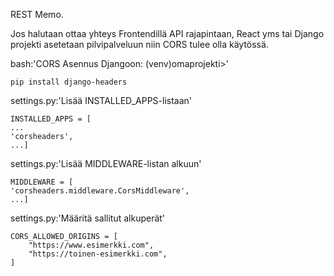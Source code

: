 REST Memo.

Jos halutaan ottaa yhteys Frontendillä API rajapintaan, React yms tai Django projekti asetetaan pilvipalveluun niin CORS tulee olla käytössä.


bash:'CORS Asennus Djangoon: (venv)omaprojekti>'

    pip install django-headers

settings.py:'Lisää INSTALLED_APPS-listaan'

    
    INSTALLED_APPS = [
    ...
    'corsheaders',
    ...]

settings.py:'Lisää MIDDLEWARE-listan alkuun'
    
    MIDDLEWARE = [
    'corsheaders.middleware.CorsMiddleware',
    ...]

settings.py:'Määritä sallitut alkuperät'
    
    CORS_ALLOWED_ORIGINS = [
        "https://www.esimerkki.com",
        "https://toinen-esimerkki.com",
    ]

